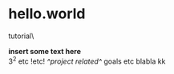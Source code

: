 # hello.world
tutorial\

**insert some text here** \
$3^2$ etc
!etc!
*^project related^*
goals
etc
blabla
kk
